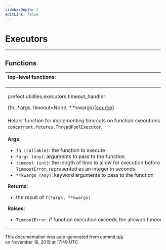 ```yaml
---
sidebarDepth: 2
editLink: false
---
```

# Executors
---

## Functions
|top-level functions: &nbsp;&nbsp;&nbsp;&nbsp;&nbsp;&nbsp;&nbsp;&nbsp;&nbsp;&nbsp;&nbsp;&nbsp;&nbsp;&nbsp;&nbsp;&nbsp;&nbsp;&nbsp;&nbsp;&nbsp;&nbsp;&nbsp;&nbsp;&nbsp;&nbsp;&nbsp;&nbsp;&nbsp;&nbsp;&nbsp;&nbsp;&nbsp;&nbsp;&nbsp;&nbsp;&nbsp;&nbsp;&nbsp;&nbsp;&nbsp;&nbsp;&nbsp;&nbsp;&nbsp;&nbsp;&nbsp;&nbsp;&nbsp;&nbsp;&nbsp;&nbsp;&nbsp;&nbsp;&nbsp;&nbsp;&nbsp;&nbsp;&nbsp;&nbsp;&nbsp;&nbsp;&nbsp;&nbsp;&nbsp;&nbsp;&nbsp;&nbsp;&nbsp;&nbsp;&nbsp;&nbsp;&nbsp;&nbsp;&nbsp;&nbsp;&nbsp;&nbsp;&nbsp;&nbsp;&nbsp;&nbsp;&nbsp;&nbsp;&nbsp;&nbsp;&nbsp;&nbsp;&nbsp;&nbsp;&nbsp;&nbsp;&nbsp;&nbsp;&nbsp;&nbsp;&nbsp;&nbsp;&nbsp;&nbsp;&nbsp;&nbsp;&nbsp;&nbsp;&nbsp;&nbsp;&nbsp;&nbsp;&nbsp;&nbsp;&nbsp;&nbsp;&nbsp;&nbsp;&nbsp;&nbsp;&nbsp;&nbsp;&nbsp;&nbsp;&nbsp;&nbsp;&nbsp;&nbsp;&nbsp;&nbsp;&nbsp;&nbsp;&nbsp;&nbsp;&nbsp;&nbsp;&nbsp;&nbsp;&nbsp;&nbsp;&nbsp;&nbsp;&nbsp;&nbsp;&nbsp;&nbsp;&nbsp;&nbsp;&nbsp;&nbsp;&nbsp;&nbsp;&nbsp;&nbsp;&nbsp;|
|:----|
 | <div class='method-sig' id='prefect-utilities-executors-timeout-handler'><p class="prefect-class">prefect.utilities.executors.timeout_handler</p>(fn, *args, timeout=None, **kwargs)<span class="source"><a href="https://github.com/PrefectHQ/prefect/blob/master/src/prefect/utilities/executors.py#L64">[source]</a></span></div>
<p class="methods">Helper function for implementing timeouts on function executions. Implemented via `concurrent.futures.ThreadPoolExecutor`.<br><br>**Args**:     <ul class="args"><li class="args">`fn (callable)`: the function to execute     </li><li class="args">`*args (Any)`: arguments to pass to the function     </li><li class="args">`timeout (int)`: the length of time to allow for         execution before raising a `TimeoutError`, represented as an integer in seconds     </li><li class="args">`**kwargs (Any)`: keyword arguments to pass to the function</li></ul>**Returns**:     <ul class="args"><li class="args">the result of `f(*args, **kwargs)`</li></ul>**Raises**:     <ul class="args"><li class="args">`TimeoutError`: if function execution exceeds the allowed timeout</li></ul></p>|

<p class="auto-gen">This documentation was auto-generated from commit <a href='https://github.com/PrefectHQ/prefect/commit/n/a'>n/a</a> </br>on November 18, 2019 at 17:49 UTC</p>